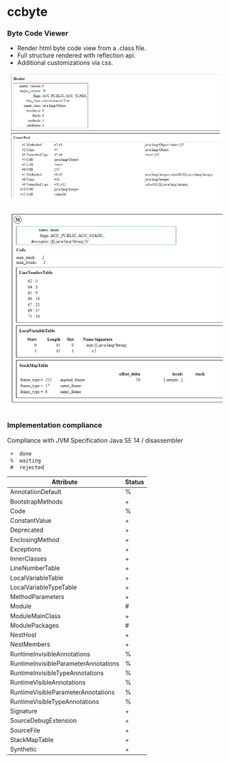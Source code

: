 # ccbyte
### Byte Code Viewer

- Render html byte code view from a .class file.
- Full structure rendered with reflection api.
- Additional customizations via css.

![header and const pool](assets/ccbyte_1.jpg)

![method info ](assets/ccbyte_2.jpg)


### Implementation compliance 
Compliance with JVM Specification Java SE 14 / disassembler
    
     +  done
     %  waiting 
     #  rejected 

| Attribute                                |Status |
| ---------------------------------------- | ----- |
| AnnotationDefault                        |   %   |
| BootstrapMethods                         |   +   |                  
| Code                                     |   %   |      
| ConstantValue                            |   +   |              
| Deprecated                               |   +   |          
| EnclosingMethod                          |   +   |                  
| Exceptions                               |   +   |          
| InnerClasses                             |   +   |              
| LineNumberTable                          |   +   |                  
| LocalVariableTable                       |   +   |                  
| LocalVariableTypeTable                   |   +   |                      
| MethodParameters                         |   +   |                  
| Module                                   |   #   |      
| ModuleMainClass                          |   +   |                  
| ModulePackages                           |   #   |              
| NestHost                                 |   +   |          
| NestMembers                              |   +   |              
| RuntimeInvisibleAnnotations              |   %   |                              
| RuntimeInvisibleParameterAnnotations     |   %   |                                      
| RuntimeInvisibleTypeAnnotations          |   %   |                                  
| RuntimeVisibleAnnotations                |   %   |                          
| RuntimeVisibleParameterAnnotations       |   %   |                                  
| RuntimeVisibleTypeAnnotations            |   %   |                              
| Signature                                |   +   |          
| SourceDebugExtension                     |   +   |                      
| SourceFile                               |   +   |          
| StackMapTable                            |   +   |              
| Synthetic                                |   +   |          

